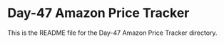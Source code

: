 # Day-47 Amazon Price Tracker

This is the README file for the Day-47 Amazon Price Tracker directory.